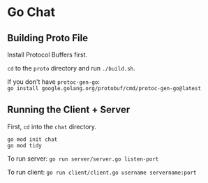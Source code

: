 # Go Chat

## Building Proto File

Install Protocol Buffers first.

`cd` to the `proto` directory and run `./build.sh`.

If you don't have `protoc-gen-go`:  
    `go install google.golang.org/protobuf/cmd/protoc-gen-go@latest`


## Running the Client + Server
First, `cd` into the `chat` directory.

```
go mod init chat
go mod tidy
```

To run server:
`go run server/server.go listen-port`

To run client:
`go run client/client.go username servername:port`
